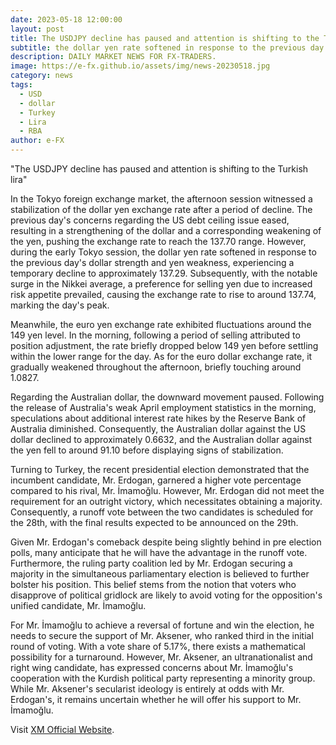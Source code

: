 ```yaml
---
date: 2023-05-18 12:00:00
layout: post
title: The USDJPY decline has paused and attention is shifting to the Turkish lira
subtitle: the dollar yen rate softened in response to the previous day's dollar strength and yen weakness.
description: DAILY MARKET NEWS FOR FX-TRADERS.
image: https://e-fx.github.io/assets/img/news-20230518.jpg
category: news
tags:
  - USD
  - dollar
  - Turkey
  - Lira
  - RBA
author: e-FX
---
```


"The USDJPY decline has paused and attention is shifting to the Turkish lira"

In the Tokyo foreign exchange market, the afternoon session witnessed a stabilization of the dollar yen exchange rate after a period of decline. The previous day's concerns regarding the US debt ceiling issue eased, resulting in a strengthening of the dollar and a corresponding weakening of the yen, pushing the exchange rate to reach the 137.70 range. However, during the early Tokyo session, the dollar yen rate softened in response to the previous day's dollar strength and yen weakness, experiencing a temporary decline to approximately 137.29. Subsequently, with the notable surge in the Nikkei average, a preference for selling yen due to increased risk appetite prevailed, causing the exchange rate to rise to around 137.74, marking the day's peak.

Meanwhile, the euro yen exchange rate exhibited fluctuations around the 149 yen level. In the morning, following a period of selling attributed to position adjustment, the rate briefly dropped below 149 yen before settling within the lower range for the day. As for the euro dollar exchange rate, it gradually weakened throughout the afternoon, briefly touching around 1.0827.

Regarding the Australian dollar, the downward movement paused. Following the release of Australia's weak April employment statistics in the morning, speculations about additional interest rate hikes by the Reserve Bank of Australia diminished. Consequently, the Australian dollar against the US dollar declined to approximately 0.6632, and the Australian dollar against the yen fell to around 91.10 before displaying signs of stabilization.

Turning to Turkey, the recent presidential election demonstrated that the incumbent candidate, Mr. Erdogan, garnered a higher vote percentage compared to his rival, Mr. İmamoğlu. However, Mr. Erdogan did not meet the requirement for an outright victory, which necessitates obtaining a majority. Consequently, a runoff vote between the two candidates is scheduled for the 28th, with the final results expected to be announced on the 29th.

Given Mr. Erdogan's comeback despite being slightly behind in pre election polls, many anticipate that he will have the advantage in the runoff vote. Furthermore, the ruling party coalition led by Mr. Erdogan securing a majority in the simultaneous parliamentary election is believed to further bolster his position. This belief stems from the notion that voters who disapprove of political gridlock are likely to avoid voting for the opposition's unified candidate, Mr. İmamoğlu.

For Mr. İmamoğlu to achieve a reversal of fortune and win the election, he needs to secure the support of Mr. Aksener, who ranked third in the initial round of voting. With a vote share of 5.17%, there exists a mathematical possibility for a turnaround. However, Mr. Aksener, an ultranationalist and right wing candidate, has expressed concerns about Mr. İmamoğlu's cooperation with the Kurdish political party representing a minority group. While Mr. Aksener's secularist ideology is entirely at odds with Mr. Erdogan's, it remains uncertain whether he will offer his support to Mr. İmamoğlu.



Visit [XM Official Website](https://clicks.pipaffiliates.com/c?c=550036&l=en&p=0).